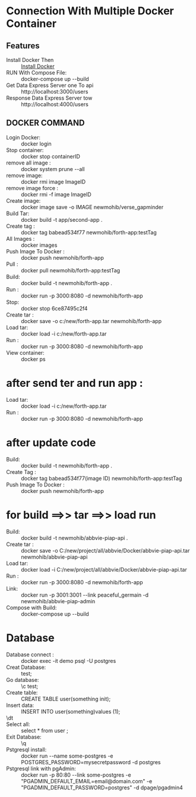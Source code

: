 # Connection With Multiple Docker Container

## Features

<dl>
  <dt>Install Docker Then </dt>
  <dd><a href="https://docs.docker.com/docker-for-windows/install/">Install Docker
  </a></dd>
  <dt>RUN With Compose File: </dt><dd>docker-compose up --build</dd>

  <dt>Get Data Express Server one To api </dt>
  <dd>http://localhost:3000/users</dd>

   <dt>Response Data Express Server tow </dt>
  <dd>http://localhost:4000/users</dd>

  ## DOCKER COMMAND


  <dt>Login Docker:</dt><dd>docker login </dd>
  <dt>Stop container:</dt><dd>docker stop containerID </dd>
  <dt>remove all image :</dt><dd>docker system prune --all</dd>
  <dt>remove image:</dt><dd> docker rmi image ImageID</dd>
  <dt>remove image force :</dt><dd> docker rmi -f image ImageID</dd>

<dt>Create image:</dt><dd>  docker image save -o IMAGE newmohib/verse_gapminder</dd>
<dt>Build Tar:</dt><dd> docker build -t app/second-app .</dd>
<dt>Create tag :</dt><dd> docker tag  babead534f77 newmohib/forth-app:testTag</dd>
<dt>All Images :</dt><dd> docker images</dd>
<dt>Push Image To Docker :</dt><dd> docker push newmohib/forth-app</dd>
<dt>Pull :</dt><dd> docker pull newmohib/forth-app:testTag</dd>

<dt>Build:</dt><dd> docker build -t newmohib/forth-app .</dd>
<dt>Run :</dt><dd> docker run -p 3000:8080 -d newmohib/forth-app</dd>
<dt>Stop:</dt><dd> docker stop 6ce87495c2f4</dd>
<dt>Create tar :</dt><dd> docker save -o c:/new/forth-app.tar  newmohib/forth-app</dd>
<dt>Load tar:</dt><dd> docker load -i c:/new/forth-app.tar</dd>
<dt>Run :</dt><dd> docker run -p 3000:8080 -d newmohib/forth-app</dd>
<dt>View container:</dt><dd> docker ps</dd>

  # after send ter and run app :

  <dt>Load tar:</dt> <dd>docker load -i c:/new/forth-app.tar</dd>
  <dt>Run :</dt><dd> docker run -p 3000:8080 -d newmohib/forth-app</dd>

  # after update code 

  <dt>Build:</dt>	 <dd>    docker build -t newmohib/forth-app .</dd>
  <dt>Create Tag :</dt><dd> docker tag  babead534f77(image ID) newmohib/forth-app:testTag</dd>
  <dt>Push Image To Docker : </dt><dd>docker push newmohib/forth-app</dd>

  # for build ==>> tar ==>> load run

  <dt>Build:</dt>	 <dd>     docker build -t newmohib/abbvie-piap-api .</dd>
  <dt>Create tar :</dt> <dd> docker save -o  C:/new/project/all/abbvie/Docker/abbvie-piap-api.tar newmohib/abbvie-piap-api</dd>
  <dt>Load tar:</dt> <dd> docker load -i C:/new/project/all/abbvie/Docker/abbvie-piap-api.tar</dd>
 <dt> Run :</dt> <dd> docker run -p 3000:8080 -d newmohib/forth-app</dd>

 <dt> Link:</dt> <dd> docker run -p 3001:3001 --link peaceful_germain -d  newmohib/abbvie-piap-admin</dd>

 <dt> Compose with Build:</dt> <dd>docker-compose up --build</dd>


# Database
 <dt> Database connect :</dt> <dd> docker exec -it demo psql -U postgres</dd>
 <dt> Creat Database:</dt> <dd> test;</dd>
 <dt> Go database:</dt>  <dd>\c test;</dd>
 <dt> Create table:</dt> <dd> CREATE TABLE user(something init);</dd>
 <dt> Insert data:</dt> <dd> INSERT INTO user(something)values (1);</dd>
  \dt
 <dt> Select all:</dt> <dd> select * from user ;</dd>

 <dt> Exit Database:</dt> <dd> \q</dd>

 <dt> Pstgresql install:</dt>  <dd> docker run --name some-postgres -e POSTGRES_PASSWORD=mysecretpassword -d postgres</dd>

 <dt> Pstgresql link with pgAdmin: </dt>  <dd> docker run -p 80:80 --link some-postgres -e "PGADMIN_DEFAULT_EMAIL=email@domain.com" -e "PGADMIN_DEFAULT_PASSWORD=postgres" -d dpage/pgadmin4</dd>